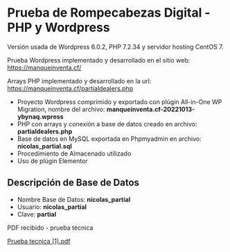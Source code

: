 # Prueba de Rompecabezas Digital - PHP y Wordpress

Versión usada de Wordpress 6.0.2, PHP 7.2.34 y servidor hosting CentOS 7.

Prueba Wordpress implementado y desarrollado en el sitio web: https://manqueinventa.cf/

Arrays PHP implementado y desarrollado en la url: https://manqueinventa.cf/partialdealers.php

- Proyecto Wordpress comprimido y exportado con plúgin All-in-One WP Migration, nombre del archivo: **manqueinventa.cf-20221013-ybynaq.wpress**
- PHP con arrays y conexión a base de datos creado en archivo: **partialdealers.php**
- Base de datos en MySQL exportada en Phpmyadmin en archivo: **nicolas_partial.sql**
- Procedimiento de Almacenado utilizado
- Uso de plúgin Elementor

## Descripción de Base de Datos
- Nombre Base de Datos: **nicolas_partial**
- Usuario: **nicolas_partial**
- Clave: **partial**

PDF recibido - prueba técnica

[Prueba tecnica (1).pdf](https://github.com/NicolasAvilaB/PruebaRompecabezasDigital-PHP-Wordpress/files/9777675/Prueba.tecnica.1.pdf)

